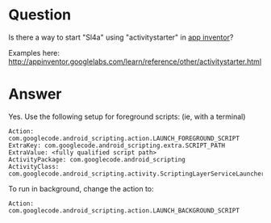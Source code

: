 # Question #
Is there a way to start "Sl4a" using "activitystarter" in [app inventor](http://appinventor.googlelabs.com)?

Examples here: http://appinventor.googlelabs.com/learn/reference/other/activitystarter.html

# Answer #

Yes. Use the following setup for foreground scripts: (ie, with a terminal)

```
Action: com.googlecode.android_scripting.action.LAUNCH_FOREGROUND_SCRIPT
ExtraKey: com.googlecode.android_scripting.extra.SCRIPT_PATH
ExtraValue: <fully qualified script path>
ActivityPackage: com.googlecode.android_scripting
ActivityClass: com.googlecode.android_scripting.activity.ScriptingLayerServiceLauncher
```

To run in background, change the action to:

```
Action: com.googlecode.android_scripting.action.LAUNCH_BACKGROUND_SCRIPT
```